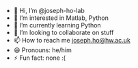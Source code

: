 - 👋 Hi, I’m @joseph-ho-lab
- 👀 I’m interested in Matlab, Python
- 🌱 I’m currently learning Python
- 💞️ I’m looking to collaborate on stuff
- 📫 How to reach me joseph.ho@hw.ac.uk
- 😄 Pronouns: he/him
- ⚡ Fun fact: none :(

<!---
joseph-ho-lab/joseph-ho-lab is a ✨ special ✨ repository because its `README.md` (this file) appears on your GitHub profile.
You can click the Preview link to take a look at your changes.
--->

